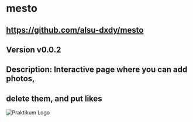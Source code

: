 # mesto
## https://github.com/alsu-dxdy/mesto
## Version v0.0.2
## Description: Interactive page where you can add photos, 
## delete them, and put likes
![Praktikum Logo](https://im0-tub-ru.yandex.net/i?id=6cc743358061229b4e5be93287201a81&n=13&exp=1)